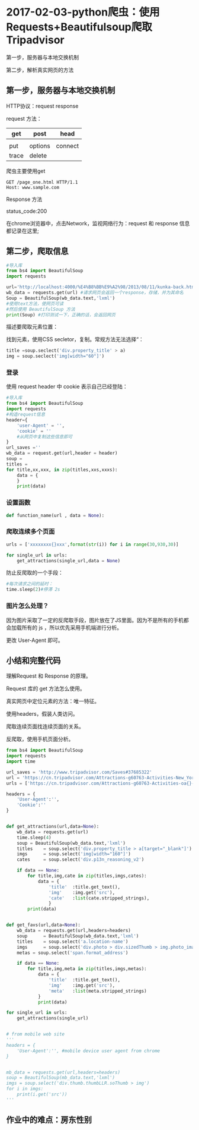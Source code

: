 # 2017-02-03-python爬虫：使用Requests+Beautifulsoup爬取Tripadvisor

第一步，服务器与本地交换机制

第二步，解析真实网页的方法

## 第一步，服务器与本地交换机制

HTTP协议：request  response

request  方法：

| get   | post    | head    |
| ----- | ------- | ------- |
|       |         |         |
| put   | options | connect |
| trace | delete  |         |

爬虫主要使用get

```
GET /page_one.html HTTP/1.1
Host: www.sample.com
```

Response  方法

status_code:200

在chrome浏览器中，点击Network，监视网络行为：request 和 response 信息都记录在这里;

## 第二步，爬取信息

```python
#导入库
from bs4 import BeautifulSoup
import requests

url='http://localhost:4000/%E4%B8%BB%E9%A2%98/2013/08/11/kunka-back.html'
wb_data = requests.get(url) #请求网页会返回一个response，存储，并为其命名
Soup = BeautifulSoup(wb_data.text,'lxml')
#使用text方法，使网页可读
#然后使用 BeautifulSoup 方法
print(Soup) #打印测试一下，正确的话，会返回网页
```

描述要爬取元素位置：

找到元素，使用CSS secletor，复制。常规方法无法选择“：

```python
title =soup.seclect('div.property_title' > a)
img = soup.seclect('img[width="60"]')
```

### 登录		

使用 request header 中 cookie 表示自己已经登陆：

```python
#导入库
from bs4 import BeautifulSoup
import requests
#构造request信息
header={
	'user-Agent' = '',
	'cookie' = ''
	#从网页中复制这些信息即可
}
url_saves =''
wb_data = request.get(url,header = header)
soup = 
titles =
for title,xx,xxx, in zip(titles,xxs,xxxs):
	data = {
	}
	print(data)
```

### 设置函数

```python
def function_name(url , data = None):
```

### 爬取连续多个页面

```python
urls = ['xxxxxxxx{}xxx',format(str(i)) for i in range(30,930,30)]

for single_url in urls:
    get_attractions(single_url,data = None)
```

防止反爬取的一个手段：

```python
#每次请求之间的延时：
time.sleep(2)#停滞 2s
```

### 图片怎么处理？

因为图片采取了一定的反爬取手段，图片放在了JS里面。因为不是所有的手机都会加载所有的 js ，所以优先采用手机端进行分析。

更改 User-Agent 即可。

## 小结和完整代码

理解Request 和 Response 的原理。

Request 库的 get 方法怎么使用。

真实网页中定位元素的方法：唯一特征。

使用headers，假装人类访问。

爬取连续页面找连续页面的关系。 

反爬取，使用手机页面分析。

```python
from bs4 import BeautifulSoup
import requests
import time

url_saves = 'http://www.tripadvisor.com/Saves#37685322'
url = 'https://cn.tripadvisor.com/Attractions-g60763-Activities-New_York_City_New_York.html'
urls = ['https://cn.tripadvisor.com/Attractions-g60763-Activities-oa{}-New_York_City_New_York.html#ATTRACTION_LIST'.format(str(i)) for i in range(30,930,30)]

headers = {
    'User-Agent':'',
    'Cookie':''
}


def get_attractions(url,data=None):
    wb_data = requests.get(url)
    time.sleep(4)
    soup = BeautifulSoup(wb_data.text,'lxml')
    titles    = soup.select('div.property_title > a[target="_blank"]')
    imgs      = soup.select('img[width="160"]')
    cates     = soup.select('div.p13n_reasoning_v2')

    if data == None:
        for title,img,cate in zip(titles,imgs,cates):
            data = {
                'title'  :title.get_text(),
                'img'    :img.get('src'),
                'cate'   :list(cate.stripped_strings),
                }
        print(data)


def get_favs(url,data=None):
    wb_data = requests.get(url,headers=headers)
    soup      = BeautifulSoup(wb_data.text,'lxml')
    titles    = soup.select('a.location-name')
    imgs      = soup.select('div.photo > div.sizedThumb > img.photo_image')
    metas = soup.select('span.format_address')

    if data == None:
        for title,img,meta in zip(titles,imgs,metas):
            data = {
                'title'  :title.get_text(),
                'img'    :img.get('src'),
                'meta'   :list(meta.stripped_strings)
            }
            print(data)

for single_url in urls:
    get_attractions(single_url)


# from mobile web site
'''
headers = {
    'User-Agent':'', #mobile device user agent from chrome
}


mb_data = requests.get(url,headers=headers)
soup = BeautifulSoup(mb_data.text,'lxml')
imgs = soup.select('div.thumb.thumbLLR.soThumb > img')
for i in imgs:
    print(i.get('src'))
'''

```

## 作业中的难点：房东性别

